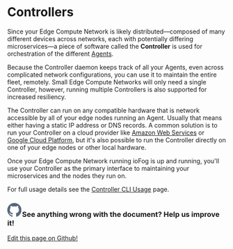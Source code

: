 # Controllers

Since your Edge Compute Network is likely distributed—composed of many different devices across networks, each with potentially differing microservices—a piece of software called the **Controller** is used for orchestration of the different [Agents](../reference-agent/overview.html).

Because the Controller daemon keeps track of all your Agents, even across complicated network configurations, you can use it to maintain the entire fleet, remotely. Small Edge Compute Networks will only need a single Controller, however, running multiple Controllers is also supported for increased resiliency.

The Controller can run on any compatible hardware that is network accessible by all of your edge nodes running an Agent. Usually that means either having a static IP address or DNS records. A common solution is to run your Controller on a cloud provider like [Amazon Web Services](https://aws.amazon.com/) or [Google Cloud Platform](https://cloud.google.com/), but it's also possible to run the Controller directly on one of your edge nodes or other local hardware.

Once your Edge Compute Network running ioFog is up and running, you'll use your Controller as the primary interface to maintaining your microservices and the nodes they run on.

For full usage details see the [Controller CLI Usage](cli-usage.html) page.

<aside class="notifications contribute">
  <h3><img src="/images/icos/ico-github.svg" alt="">See anything wrong with the document? Help us improve it!</h3>
  <a href="https://github.com/eclipse-iofog/iofog.org/edit/develop/content/docs/2.0.0/reference-controller/overview.md"
    target="_blank">
    <p>Edit this page on Github!</p>
  </a>
</aside>
